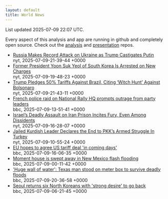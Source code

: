 ```yaml
---
layout: default
title: World News
---
```


<div markdown="0">
<div class="byline small text-muted">List updated <span class="datetime">2025-07-09 22:07 UTC</span>.</div>

<p>Every aspect of this analysis and app are running in github and completely open source. Check out the <a href="https://github.com/Castro-Media/Analysis">analysis</a> and <a href="https://github.com/Castro-Media/TopStoryReview.com">presentation</a> repos.</p>
<ul>
<li><a href='https://www.nytimes.com/2025/07/09/world/europe/russia-ukraine-attack-weapons-trump-putin.html'>Russia Makes Record Attack on Ukraine as Trump Castigates Putin</a><div class='byline small text-muted'>nyt, <span class="datetime">2025-07-09-21-39-44 +0000</span></div></li>
<li><a href='https://www.nytimes.com/2025/07/09/world/asia/south-korea-arrest-yoon-suk-yeol.html'>Former President Yoon Suk Yeol of South Korea Is Arrested on New Charges</a><div class='byline small text-muted'>nyt, <span class="datetime">2025-07-09-19-48-23 +0000</span></div></li>
<li><a href='https://www.nytimes.com/2025/07/09/world/americas/brazil-trump-bolsonaro-lula-coup-tariff.html'>Trump Pledges 50% Tariffs Against Brazil, Citing &#8216;Witch Hunt&#8217; Against Bolsonaro</a><div class='byline small text-muted'>nyt, <span class="datetime">2025-07-09-21-43-11 +0000</span></div></li>
<li><a href='https://www.bbc.com/news/articles/ckg5kd04e1jo'>French police raid on National Rally HQ prompts outrage from party leaders</a><div class='byline small text-muted'>bbc, <span class="datetime">2025-07-09-13-51-41 +0000</span></div></li>
<li><a href='https://www.nytimes.com/2025/07/06/world/middleeast/israel-iran-evin-prison.html'>Israel&#8217;s Deadly Assault on Iran Prison Incites Fury, Even Among Dissidents</a><div class='byline small text-muted'>nyt, <span class="datetime">2025-07-09-16-28-07 +0000</span></div></li>
<li><a href='https://www.nytimes.com/2025/07/09/world/middleeast/turkey-pkk-kurdish-leader-ocalan-armed-struggle.html'>Jailed Kurdish Leader Declares the End to PKK&#8217;s Armed Struggle In Turkey</a><div class='byline small text-muted'>nyt, <span class="datetime">2025-07-09-10-55-24 +0000</span></div></li>
<li><a href='https://www.bbc.com/news/articles/cev0n01y8wwo'>EU hopes to agree US tariff deal 'in coming days'</a><div class='byline small text-muted'>bbc, <span class="datetime">2025-07-09-16-06-35 +0000</span></div></li>
<li><a href='https://www.bbc.com/news/videos/cren2zq1y3qo'>Moment house is swept away in New Mexico flash flooding</a><div class='byline small text-muted'>bbc, <span class="datetime">2025-07-09-00-11-42 +0000</span></div></li>
<li><a href='https://www.bbc.com/news/articles/c3358pz41d6o'>'Huge wall of water': Texas man stood on meter box to survive deadly floods</a><div class='byline small text-muted'>bbc, <span class="datetime">2025-07-09-20-36-58 +0000</span></div></li>
<li><a href='https://www.bbc.com/news/articles/cwyrwp8r1xgo'>Seoul returns six North Koreans with 'strong desire' to go back</a><div class='byline small text-muted'>bbc, <span class="datetime">2025-07-09-06-21-45 +0000</span></div></li>
</ul>
</div>
